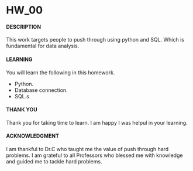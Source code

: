 # HW_00

#### DESCRIPTION
This work targets people to push through using python and SQL. Which is fundamental for data analysis.

#### LEARNING
You will learn the following in this homework. 

* Python.
* Database connection.
* SQL.s 

#### THANK YOU
Thank you for taking time to learn. I am happy I was helpul in your learning.

#### ACKNOWLEDGMENT
I am thankful to Dr.C who taught me the value of push through hard problems. I am grateful to all Professors 
who blessed me with knowledge and guided me to tackle hard problems.